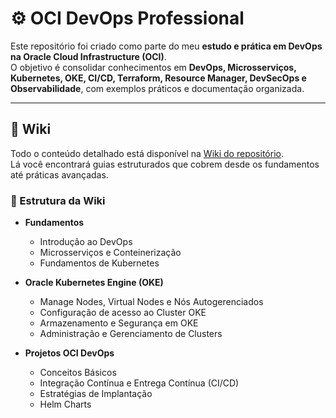 # ⚙️ OCI DevOps Professional

Este repositório foi criado como parte do meu **estudo e prática em DevOps na Oracle Cloud Infrastructure (OCI)**.  
O objetivo é consolidar conhecimentos em **DevOps, Microsserviços, Kubernetes, OKE, CI/CD, Terraform, Resource Manager, DevSecOps e Observabilidade**, com exemplos práticos e documentação organizada.

---

## 📘 Wiki

Todo o conteúdo detalhado está disponível na [Wiki do repositório](../../wiki).  
Lá você encontrará guias estruturados que cobrem desde os fundamentos até práticas avançadas.

### 📑 Estrutura da Wiki

- **Fundamentos**
  - Introdução ao DevOps  
  - Microsserviços e Conteinerização  
  - Fundamentos de Kubernetes
 
- **Oracle Kubernetes Engine (OKE)**
  - Manage Nodes, Virtual Nodes e Nós Autogerenciados  
  - Configuração de acesso ao Cluster OKE  
  - Armazenamento e Segurança em OKE  
  - Administração e Gerenciamento de Clusters
 
- **Projetos OCI DevOps**
  - Conceitos Básicos  
  - Integração Contínua e Entrega Contínua (CI/CD)  
  - Estratégias de Implantação  
  - Helm Charts  


